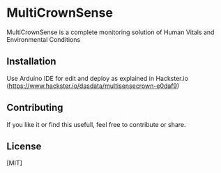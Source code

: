 # MultiCrownSense

MultiCrownSense is a complete monitoring solution of Human Vitals and Environmental Conditions

## Installation

Use Arduino IDE for edit and deploy as explained in Hackster.io (https://www.hackster.io/dasdata/multisensecrown-e0daf9)  
  
## Contributing
If you like it or find this usefull, feel free to contribute or share. 

## License
[MIT]